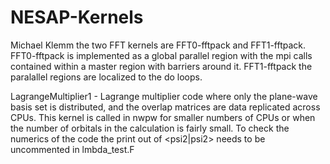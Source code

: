 # NESAP-Kernels

Michael Klemm the two FFT kernels are FFT0-fftpack and FFT1-fftpack.  FFT0-fftpack is implemented as a global parallel region with the mpi calls contained within a master region with barriers around it.  FFT1-fftpack the paralallel regions are localized to the do loops.


LagrangeMultiplier1 - Lagrange multiplier code where only the plane-wave basis set is distributed, and the overlap matrices are data replicated across CPUs.  This kernel is called in nwpw for smaller numbers of CPUs or when the number of orbitals in the calculation is fairly small.  To check the numerics of the code the print out of <psi2|psi2> needs to be uncommented in lmbda_test.F
